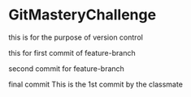 # GitMasteryChallenge
this is for the purpose of version control

this for first commit of feature-branch

second commit for feature-branch

final commit
This is the 1st commit by the classmate
